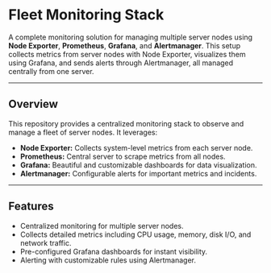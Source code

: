 # Fleet Monitoring Stack

A complete monitoring solution for managing multiple server nodes using **Node Exporter**, **Prometheus**, **Grafana**, and **Alertmanager**. This setup collects metrics from server nodes with Node Exporter, visualizes them using Grafana, and sends alerts through Alertmanager, all managed centrally from one server.

---

## Overview

This repository provides a centralized monitoring stack to observe and manage a fleet of server nodes. It leverages:

- **Node Exporter:** Collects system-level metrics from each server node.
- **Prometheus:** Central server to scrape metrics from all nodes.
- **Grafana:** Beautiful and customizable dashboards for data visualization.
- **Alertmanager:** Configurable alerts for important metrics and incidents.

---

## Features

- Centralized monitoring for multiple server nodes.
- Collects detailed metrics including CPU usage, memory, disk I/O, and network traffic.
- Pre-configured Grafana dashboards for instant visibility.
- Alerting with customizable rules using Alertmanager.



